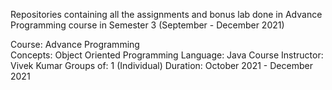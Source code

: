 Repositories containing all the assignments and bonus lab done in Advance Programming course in Semester 3 (September - December 2021)

Course: Advance Programming <br>
Concepts: Object Oriented Programming
Language: Java
Course Instructor: Vivek Kumar
Groups of: 1 (Individual)
Duration: October 2021 - December 2021
